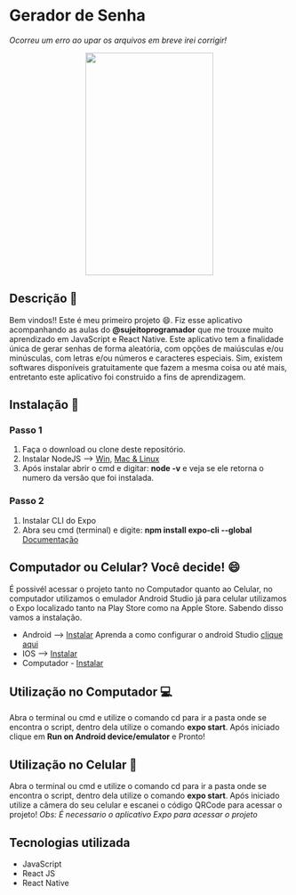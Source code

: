 # Gerador de Senha
*Ocorreu um erro ao upar os arquivos em breve irei corrigir!*

<p align="center">
  <img width="230" height="400" src="assets/to_readme/animado.gif">
</p>

## Descrição 📖
Bem vindos!! Este é meu primeiro projeto 😄. Fiz esse aplicativo acompanhando as aulas do **@sujeitoprogramador** que me trouxe muito aprendizado em JavaScript e React Native. Este aplicativo tem a finalidade única de gerar senhas de forma aleatória, com opções de maiúsculas e/ou minúsculas, com letras e/ou números e caracteres especiais. Sim, existem softwares disponíveis gratuitamente que fazem a mesma coisa ou até mais, entretanto este aplicativo foi construido a fins de aprendizagem.

## Instalação 🚀
### Passo 1
1. Faça o download ou clone deste repositório.
2. Instalar NodeJS --> [Win](https://nodejs.org/en/), [Mac & Linux](https://nodejs.org/en/download/package-manager/)
3. Após instalar abrir o cmd e digitar: **node -v** e veja se ele retorna o numero da versão que foi instalada.
### Passo 2
1. Instalar CLI do Expo
2. Abra seu cmd (terminal) e digite: **npm install expo-cli --global** [Documentação](https://docs.expo.io/versions/latest/) 

## Computador ou Celular? Você decide! 😄
É possivél acessar o projeto tanto no Computador quanto ao Celular, no computador utilizamos o emulador Android Studio já para celular utilizamos o Expo localizado tanto na Play Store como na Apple Store. Sabendo disso vamos a instalação.
* Android --> [Instalar](https://play.google.com/store/apps/details?id=host.exp.exponent&hl=pt_BR&gl=US) Aprenda a como configurar o android Studio [clique aqui](https://developer.android.com/studio/intro/studio-config?hl=pt-br)
* IOS --> [Instalar](https://apps.apple.com/br/app/expo-go/id982107779)
* Computador - [Instalar](https://developer.android.com/studio/)

## Utilização no Computador 💻
Abra o terminal ou cmd e utilize o comando cd para ir a pasta onde se encontra o script, dentro dela utilize o comando **expo start**. Após iniciado clique em **Run on Android device/emulator** e Pronto!

## Utilização no Celular 📱
Abra o terminal ou cmd e utilize o comando cd para ir a pasta onde se encontra o script, dentro dela utilize o comando **expo start**. Após iniciado utilize a câmera do seu celular e escanei o código QRCode para acessar o projeto! *Obs: É necessario o aplicativo Expo para acessar o projeto*

## Tecnologias utilizada
* JavaScript
* React JS
* React Native
